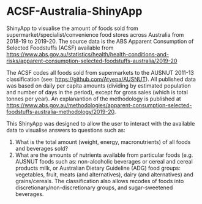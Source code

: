 # ACSF-Australia-ShinyApp
ShinyApp to visualise the amount of foods sold from supermarket/specialist/convenience food stores across Australia from 2018-19 to 2019-20.
The source data is the ABS Apparent Consumption of Selected Foodstuffs (ACSF) available from https://www.abs.gov.au/statistics/health/health-conditions-and-risks/apparent-consumption-selected-foodstuffs-australia/2019-20

The ACSF codes all foods sold from supermarkets to the AUSNUT 2011-13 classification (see: https://github.com/Atyepa/AUSNUT). 
All published data was based on daily per capita amounts (dividing by estimated population and number of days in the period), except for gross sales (which is total tonnes per year). An explanantion of the methodology is published at https://www.abs.gov.au/methodologies/apparent-consumption-selected-foodstuffs-australia-methodology/2019-20.

This ShinyApp was designed to allow the user to interact with the available data to visualise answers to questions such as:
1) What is the total amount (weight, energy, macronutrients) of all foods and beverages sold?
2) What are the amounts of nutrients available from particular foods (e.g. AUSNUT foods such as: non-alcoholic beverages or cereal and cereal products milk, or Australian Dietary Guideline (ADG) food groups: vegetables, fruit, meats (and alternatives), dairy (and alternatives) and grains/cereals. The classification also allows recodes of foods into discretionary/non-discretionary groups, and sugar-sweetened beverages.   
